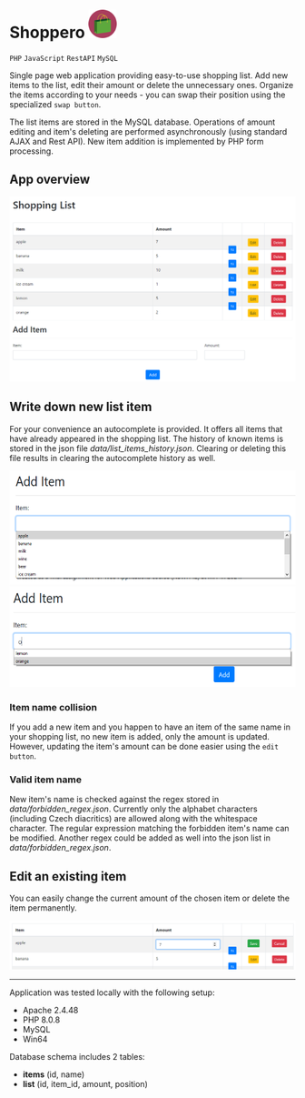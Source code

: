 # Shoppero <img src=".\style\icon.png" width="50" height="50" />
`PHP` `JavaScript` `RestAPI` `MySQL`

Single page web application providing easy-to-use shopping list. Add new items to the list, edit their amount or delete the unnecessary ones. Organize the items according to your needs - you can swap their position using the specialized `swap button`.

The list items are stored in the MySQL database. Operations of amount editing and item's deleting are performed asynchronously (using standard AJAX and Rest API). New item addition is implemented by PHP form processing.

## App overview
<img src=".\documentation\gallery\overview.png"/>

## Write down new list item
For your convenience an autocomplete is provided. It offers all items that have already appeared in the shopping list. The history of known items is stored in the json file *data/list_items_history.json*. Clearing or deleting this file results in clearing the autocomplete history as well.

<img src=".\documentation\gallery\add_item_autocomplete_1.png" height="200" />
<img src=".\documentation\gallery\add_item_autocomplete_2.png" height="177" />

### Item name collision
If you add a new item and you happen to have an item of the same name in your shopping list, no new item is added, only the amount is updated. However, updating the item's amount can be done easier using the `edit button`.

### Valid item name
New item's name is checked against the regex stored in *data/forbidden_regex.json*. Currently only the alphabet characters (including Czech diacritics) are allowed along with the whitespace character. The regular expression matching the forbidden item's name can be modified. Another regex could be added as well into the json list in *data/forbidden_regex.json*.

## Edit an existing item
You can easily change the current amount of the chosen item or delete the item permanently.

<img src=".\documentation\gallery\item_amount_edit.png" />

---
Application was tested locally with the following setup:
- Apache 2.4.48
- PHP 8.0.8
- MySQL 
- Win64

Database schema includes 2 tables:
- **items** (id, name)
- **list** (id, item_id, amount, position)
